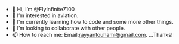 - 👋 Hi, I’m @FlyInfinite7100
- 👀 I’m interested in aviation.
- 🌱 I’m currently learning how to code and some more other things.
- 💞️ I’m looking to collaborate with other people.
- 📫 How to reach me: Email:rayyantouhami@gmail.com.
...Thanks!
<!---
FlyInfinite7100/FlyInfinite7100 is a ✨ special ✨ repository because its `README.md` (this file) appears on your GitHub profile.
You can click the Preview link to take a look at your changes.
--->
